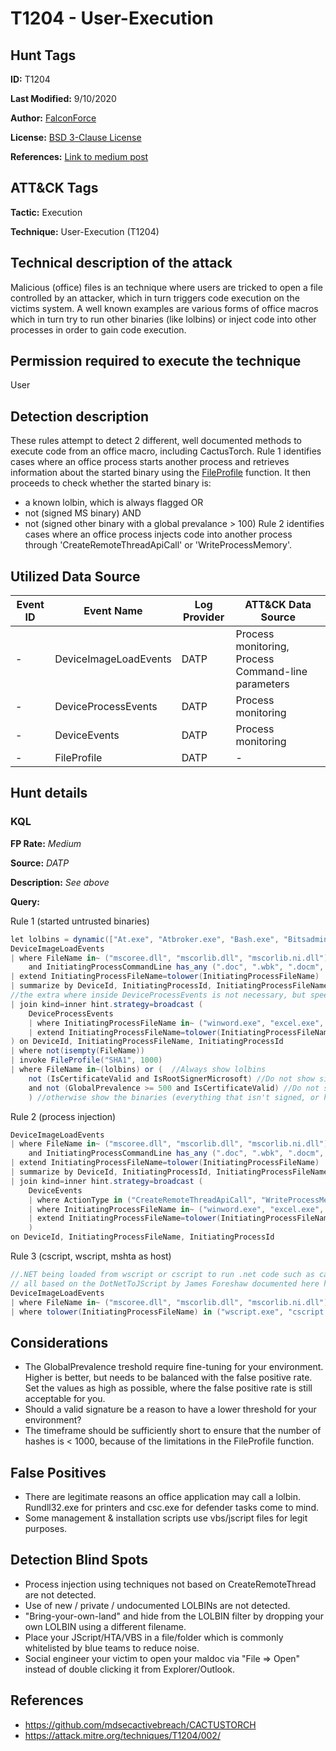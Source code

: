 # T1204 - User-Execution
## Hunt Tags
**ID:** T1204

**Last Modified:** 9/10/2020

**Author:** [FalconForce](https://falconforce.nl/)

**License:** [BSD 3-Clause License](https://github.com/FalconForceTeam/FalconFriday/blob/master/LICENSE)

**References:** [Link to medium post](TODO)

## ATT&CK Tags
**Tactic:** Execution

**Technique:** User-Execution (T1204)

## Technical description of the attack
Malicious (office) files is an technique where users are tricked to open a file controlled by an attacker, which in turn triggers code execution on the victims system.
A well known examples are various forms of office macros which in turn try to run other binaries (like lolbins) or inject code into other processes in order to gain code execution.
## Permission required to execute the technique
User
## Detection description
These rules attempt to detect 2 different, well documented methods to execute code from an office macro, including CactusTorch.
Rule 1 identifies cases where an office process starts another process and retrieves information about the started binary using the [FileProfile](https://docs.microsoft.com/en-us/microsoft-365/security/mtp/advanced-hunting-fileprofile-function?view=o365-worldwide) function. It then proceeds to check whether the started binary is: 
- a known lolbin, which is always flagged
OR
- not (signed MS binary)
AND
- not (signed other binary with a global prevalance > 100)
Rule 2 identifies cases where an office process injects code into another process through 'CreateRemoteThreadApiCall' or 'WriteProcessMemory'.
## Utilized Data Source
| Event ID | Event Name | Log Provider | ATT&CK Data Source |
|---------|---------|----------|---------|
| - | DeviceImageLoadEvents | DATP | Process monitoring, Process Command-line parameters |
| - | DeviceProcessEvents | DATP | Process monitoring |
| - | DeviceEvents | DATP | Process monitoring | 
| - | FileProfile | DATP | -  |
## Hunt details
### KQL

**FP Rate:** *Medium*

**Source:** *DATP*

**Description:** *See above*

**Query:**

Rule 1 (started untrusted binaries)
```C#
let lolbins = dynamic(["At.exe", "Atbroker.exe", "Bash.exe", "Bitsadmin.exe", "CertReq.exe", "Certutil.exe", "Cmd.exe", "Cmdkey.exe", "Cmstp.exe", "Control.exe", "Csc.exe", "Cscript.exe", "Desktopimgdownldr.exe", "Dfsvc.exe", "Diantz.exe", "Diskshadow.exe", "Dnscmd.exe", "Esentutl.exe", "Eventvwr.exe", "Expand.exe", "Extexport.exe", "Extrac32.exe", "Findstr.exe", "Forfiles.exe", "Ftp.exe", "GfxDownloadWrapper.exe", "Gpscript.exe", "Hh.exe", "Ie4uinit.exe", "Ieexec.exe", "Ilasm.exe", "Infdefaultinstall.exe", "Installutil.exe", "Jsc.exe", "Makecab.exe", "Mavinject.exe", "Microsoft.Workflow.Compiler.exe", "Mmc.exe", "MpCmdRun.exe", "Msbuild.exe", "Msconfig.exe", "Msdt.exe", "Mshta.exe", "Msiexec.exe", "Netsh.exe", "Odbcconf.exe", "Pcalua.exe", "Pcwrun.exe", "Pktmon.exe", "Presentationhost.exe", "Print.exe", "Psr.exe", "Rasautou.exe", "Reg.exe", "Regasm.exe", "Regedit.exe", "Regini.exe", "Register-cimprovider.exe", "Regsvcs.exe", "Regsvr32.exe", "Replace.exe", "Rpcping.exe", "Rundll32.exe", "Runonce.exe", "Runscripthelper.exe", "Sc.exe", "Schtasks.exe", "Scriptrunner.exe", "SyncAppvPublishingServer.exe", "Ttdinject.exe", "Tttracer.exe", "vbc.exe", "Verclsid.exe", "Wab.exe", "Wmic.exe", "Wscript.exe", "Wsreset.exe", "Xwizard.exe", "AgentExecutor.exe", "Appvlp.exe", "Bginfo.exe", "Cdb.exe", "csi.exe", "Devtoolslauncher.exe", "dnx.exe", "Dotnet.exe", "Dxcap.exe", "Excel.exe", "Mftrace.exe", "Msdeploy.exe", "msxsl.exe", "ntdsutil.exe", "Powerpnt.exe", "rcsi.exe", "Sqldumper.exe", "Sqlps.exe", "SQLToolsPS.exe", "Squirrel.exe", "te.exe", "Tracker.exe", "Update.exe", "vsjitdebugger.exe", "Winword.exe", "Wsl.exe"]);
DeviceImageLoadEvents
| where FileName in~ ("mscoree.dll", "mscorlib.dll", "mscorlib.ni.dll") and InitiatingProcessFileName in~ ("winword.exe", "excel.exe", "powerpnt.exe")
    and InitiatingProcessCommandLine has_any (".doc", ".wbk", ".docm", ".dot", ".dotm" ".xls", ".xlsm", ".xltm", ".xla",".xll", ".xlam", ".ppt", ".pptm", ".pot", ".potm", ".ppsm", ".sldm") and not(InitiatingProcessCommandLine has_any (".docx", "dotx",".xlsx", ".xltx", ".pptx"))
| extend InitiatingProcessFileName=tolower(InitiatingProcessFileName)
| summarize by DeviceId, InitiatingProcessId, InitiatingProcessFileName
//the extra where inside DeviceProcessEvents is not necessary, but speeds up the join by A LOT!
| join kind=inner hint.strategy=broadcast (
    DeviceProcessEvents 
    | where InitiatingProcessFileName in~ ("winword.exe", "excel.exe", "powerpnt.exe") and FileName !in~ ("winword.exe", "excel.exe", "powerpnt.exe")
    | extend InitiatingProcessFileName=tolower(InitiatingProcessFileName)
) on DeviceId, InitiatingProcessFileName, InitiatingProcessId
| where not(isempty(FileName))
| invoke FileProfile("SHA1", 1000) 
| where FileName in~(lolbins) or (  //Always show lolbins
    not (IsCertificateValid and IsRootSignerMicrosoft) //Do not show signed MS binaries
    and not (GlobalPrevalence >= 500 and IsCertificateValid) //Do not show other signed binaries with a reasonable prevalence
    ) //otherwise show the binaries (everything that isn't signed, or has low rep)
```
Rule 2 (process injection)
```C#
DeviceImageLoadEvents
| where FileName in~ ("mscoree.dll", "mscorlib.dll", "mscorlib.ni.dll") and InitiatingProcessFileName in~ ("winword.exe", "excel.exe", "powerpnt.exe")
    and InitiatingProcessCommandLine has_any (".doc", ".wbk", ".docm", ".dot", ".dotm" ".xls", ".xlsm", ".xltm", ".xla",".xll", ".xlam", ".ppt", ".pptm", ".pot", ".potm", ".ppsm", ".sldm") and not(InitiatingProcessCommandLine has_any (".docx", "dotx",".xlsx", ".xltx", ".pptx"))
| extend InitiatingProcessFileName=tolower(InitiatingProcessFileName)
| summarize by DeviceId, InitiatingProcessId, InitiatingProcessFileName
| join kind=inner hint.strategy=broadcast (
    DeviceEvents 
    | where ActionType in ("CreateRemoteThreadApiCall", "WriteProcessMemory")
    | where InitiatingProcessFileName in~ ("winword.exe", "excel.exe", "powerpnt.exe")
    | extend InitiatingProcessFileName=tolower(InitiatingProcessFileName)
    ) 
on DeviceId, InitiatingProcessFileName, InitiatingProcessId
```

Rule 3 (cscript, wscript, mshta as host)
```C#
//.NET being loaded from wscript or cscript to run .net code such as cactustorch and sharpshooter
// all based on the DotNetToJScript by James Foreshaw documented here https://github.com/tyranid/DotNetToJScript
DeviceImageLoadEvents 
| where FileName in~ ("mscoree.dll", "mscorlib.dll", "mscorlib.ni.dll") 
| where tolower(InitiatingProcessFileName) in ("wscript.exe", "cscript.exe") or tolower(InitiatingProcessFileName) in ("mshta.exe")
```
## Considerations
* The GlobalPrevalence treshold require fine-tuning for your environment. Higher is better, but needs to be balanced with the false positive rate. Set the values as high as possible, where the false positive rate is still acceptable for you. 
* Should a valid signature be a reason to have a lower threshold for your environment? 
* The timeframe should be sufficiently short to ensure that the number of hashes is < 1000, because of the limitations in the FileProfile function.
## False Positives
* There are legitimate reasons an office application may call a lolbin. Rundll32.exe for printers and csc.exe for defender tasks come to mind. 
* Some management & installation scripts use vbs/jscript files for legit purposes. 
## Detection Blind Spots
* Process injection using techniques not based on CreateRemoteThread are not detected.
* Use of new / private / undocumented LOLBINs are not detected.
* "Bring-your-own-land" and hide from the LOLBIN filter by dropping your own LOLBIN using a different filename.
* Place your JScript/HTA/VBS in a file/folder which is commonly whitelisted by blue teams to reduce noise.
* Social engineer your victim to open your maldoc via "File => Open" instead of double clicking it from Explorer/Outlook.
## References
* https://github.com/mdsecactivebreach/CACTUSTORCH
* https://attack.mitre.org/techniques/T1204/002/
